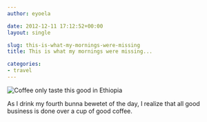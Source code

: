 ```yaml
---
author: eyoela

date: 2012-12-11 17:12:52+00:00
layout: single

slug: this-is-what-my-mornings-were-missing
title: This is what my mornings were missing...

categories:
- travel
---
```


![Coffee only taste this good in Ethiopia]({{site.baseurl}}/assets/images/img_0254.jpg)

As I drink my fourth bunna bewetet of the day, I realize that all good business is done over a cup of good coffee.
